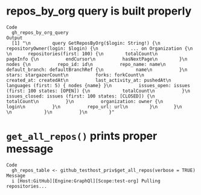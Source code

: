 # repos_by_org query is built properly

    Code
      gh_repos_by_org_query
    Output
      [1] "\n        query GetReposByOrg($login: String!) {\n          repositoryOwner(login: $login) {\n            ... on Organization {\n              \n      repositories(first: 100) {\n        totalCount\n        pageInfo {\n          endCursor\n          hasNextPage\n        }\n        nodes {\n          repo_id: id\n          repo_name: name\n          default_branch: defaultBranchRef {\n            name\n          }\n          stars: stargazerCount\n          forks: forkCount\n          created_at: createdAt\n          last_activity_at: pushedAt\n          languages (first: 5) { nodes {name} }\n          issues_open: issues (first: 100 states: [OPEN]) {\n            totalCount\n          }\n          issues_closed: issues (first: 100 states: [CLOSED]) {\n            totalCount\n          }\n          organization: owner {\n            login\n          }\n          repo_url: url\n        }\n      }\n      \n            }\n          }\n        }"

# `get_all_repos()` prints proper message

    Code
      gh_repos_table <- github_testhost_priv$get_all_repos(verbose = TRUE)
    Message
      i [Host:GitHub][Engine:GraphQl][Scope:test-org] Pulling repositories...

